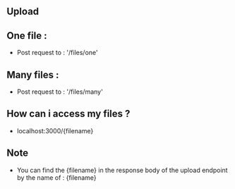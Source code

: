 ## Upload

## One file :
- Post request to : '/files/one'

## Many files :
- Post request to : '/files/many'

## How can i access my files ?
- localhost:3000/{filename}

## Note
- You can find the {filename} in the response body of the upload endpoint by the name of : {filename}


